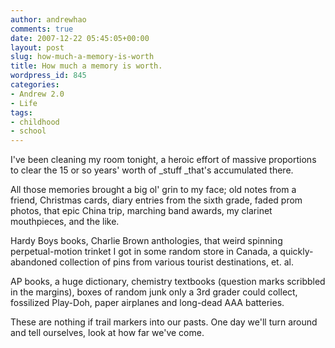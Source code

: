 ```yaml
---
author: andrewhao
comments: true
date: 2007-12-22 05:45:05+00:00
layout: post
slug: how-much-a-memory-is-worth
title: How much a memory is worth.
wordpress_id: 845
categories:
- Andrew 2.0
- Life
tags:
- childhood
- school
---
```


I've been cleaning my room tonight, a heroic effort of massive proportions to clear the 15 or so years' worth of _stuff _that's accumulated there.

All those memories brought a big ol' grin to my face; old notes from a friend, Christmas cards, diary entries from the sixth grade, faded prom photos, that epic China trip, marching band awards, my clarinet mouthpieces, and the like.

Hardy Boys books, Charlie Brown anthologies, that weird spinning perpetual-motion trinket I got in some random store in Canada, a quickly-abandoned collection of pins from various tourist destinations, et. al.

AP books, a huge dictionary, chemistry textbooks (question marks scribbled in the margins), boxes of random junk only a 3rd grader could collect, fossilized Play-Doh, paper airplanes and long-dead AAA batteries.

These are nothing if trail markers into our pasts. One day we'll turn around and tell ourselves, look at how far we've come.
